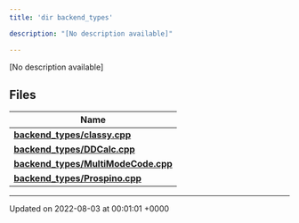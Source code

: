 ```yaml
---
title: 'dir backend_types'

description: "[No description available]"

---
```







[No description available]

## Files

| Name           |
| -------------- |
| **[backend_types/classy.cpp](/documentation/code/darkbit_development/files/classy_8cpp/#file-classy.cpp)**  |
| **[backend_types/DDCalc.cpp](/documentation/code/darkbit_development/files/ddcalc_8cpp/#file-ddcalc.cpp)**  |
| **[backend_types/MultiModeCode.cpp](/documentation/code/darkbit_development/files/multimodecode_8cpp/#file-multimodecode.cpp)**  |
| **[backend_types/Prospino.cpp](/documentation/code/darkbit_development/files/prospino_8cpp/#file-prospino.cpp)**  |






-------------------------------

Updated on 2022-08-03 at 00:01:01 +0000
